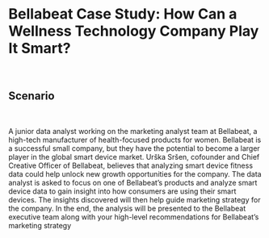 # Bellabeat Case Study: How Can a Wellness Technology Company Play It Smart?
</br>

## Scenario
</br>

A junior data analyst working on the marketing analyst team at Bellabeat, a high-tech manufacturer of health-focused products for women. 
Bellabeat is a successful small company, but they have the potential to become a larger player in the global smart device market. 
Urška Sršen, cofounder and Chief Creative Officer of Bellabeat, believes that analyzing smart device fitness data could help unlock new growth opportunities for the company. 
The data analyst is asked to focus on one of Bellabeat’s products and analyze smart device data to gain insight into how consumers are using their smart devices. 
The insights discovered will then help guide marketing strategy for the company. 
In the end, the analysis will be presented to the Bellabeat executive team along with your high-level recommendations for Bellabeat’s marketing strategy
